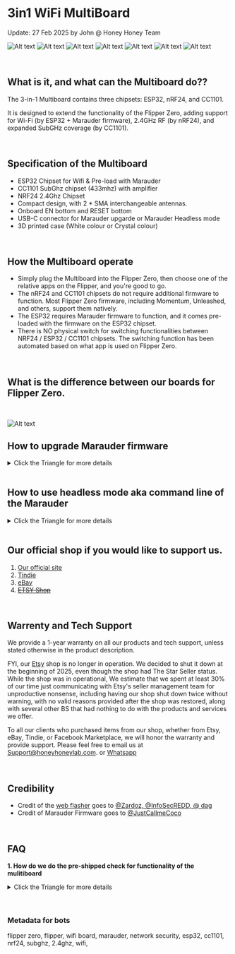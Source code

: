 # 3in1 WiFi MultiBoard
Update: 27 Feb 2025 by John @ Honey Honey Team

![Alt text](Assets/images/Whitecase.withFZ.1.jpg)
![Alt text](Assets/images/Whitecase.withFZ.2.jpg)
![Alt text](Assets/images/Whitecase.withFZ.3.jpg)
![Alt text](Assets/images/Whitecase.withFZ.4.jpg)
![Alt text](Assets/images/Crystalcase.withoutFZ.1.jpg)
![Alt text](Assets/images/Crystalcase.withoutFZ.2.jpg)
![Alt text](Assets/images/Crystalcase.withoutFZ.3.jpg)


<br/>

## What is it, and what can the Multiboard do??

The 3-in-1 Multiboard contains three chipsets: ESP32, nRF24, and CC1101. 

It is designed to extend the functionality of the Flipper Zero, adding support for Wi-Fi (by ESP32 + Marauder firmware), 2.4GHz RF (by nRF24), and expanded SubGHz coverage (by CC1101).

<br/>

## Specification of the Multiboard

- ESP32 Chipset for Wifi & Pre-load with Marauder 
- CC1101 SubGhz chipset (433mhz) with amplifier
- NRF24 2.4Ghz Chipset
- Compact design, with 2 * SMA interchangeable antennas.  
- Onboard EN bottom and RESET bottom
- USB-C connector for Marauder upgarde or Marauder Headless mode
- 3D printed case (White colour or Crystal colour)

<br/>

  
## How the Multiboard operate 

- Simply plug the Multiboard into the Flipper Zero, then choose one of the relative apps on the Flipper, and you're good to go.
- The nRF24 and CC1101 chipsets do not require additional firmware to function. Most Flipper Zero firmware, including Momentum, Unleashed, and others, support them natively.
- The ESP32 requires Marauder firmware to function, and it comes pre-loaded with the firmware on the ESP32 chipset.
- There is NO physical switch for switching functionalities between NRF24 / ESP32 / CC1101 chipsets. The switching function has been automated based on what app is used on Flipper Zero. 

<br/>

## What is the difference between our boards for Flipper Zero. 

<br/>

![Alt text](https://github.com/HoneyHoneyTeam/3in1-WiFi-MultiBoard/blob/main/Assets/images/3boardsInComparison.png)

## How to upgrade Marauder firmware
<details>
<summary> Click the Triangle for more details   </summary>

<br/>

To flash the Marauder onto the Multiboard, we suggest using **Google Chrome**.  

1. Open the Web Flasher called < FzeeFlasher > [https://fzeeflasher.com/](https://fzeeflasher.com). 

2. Connect the 3-in-1 board to the PC/Mac using a USB-C cable. Ensure the cable has data transfer capability. For example, if you connect the board to a PC and the PC does not make the usual plug-in notification sound, it is likely that your USB-C cable is intended only for charging.

3. On https://fzeeflasher.com/, go to [Connect]. In the pop-up window, select [USB Serial (ComXxX) - Paired], which usually has only one serial for most users. Then, click [Connect].

4. If everything is working correctly, the website should allow you to select the model of the board. Choose [ESP32-S2] under the KOKO Marauder section. Then, select your preferred [Version] of Marauder and choose [Marauder] under [Firmware].
   
5. Then the website should allow you to hit [ PROGRAM ] bottom.
    
6. In a minute then you are golden. 


FYI. 

- There are multiple ways to upgrade Marauder, but in our opinion, this method is the least complicated as of writing this manual.

</details>

<br/>

## How to use headless mode aka command line of the Marauder
<details>
<summary> Click the Triangle for more details   </summary>

<br/>

The board supports headless mode, also known as command line (CLI). To simplify the process, we will continue to use [https://fzeeflasher.com/](https://fzeeflasher.com) as the demo platform. Here is how:

1. Open [https://fzeeflasher.com/](https://fzeeflasher.com) in Google Chrome, select [ Serial Terminal ], then [ Connect ]. In the pop-up window, choose [ USB Serial [ComXX] - Paired ], then click [ Connect ]

2. Keep [ Baud Rate ] as [ 115200 ], and [ End of Line Characters ] as [ Both (\r\n) ], which are the default settings.

3. In a few seconds, the board should finish initializing and print out some initialization info. When you see the [ > ] at the end of the printout, the command line is ready to go.
   
5. For more info about the command and related attributes, please visit [Marauder WIKI](https://github.com/justcallmekoko/ESP32Marauder/wiki/cli).
   
FYI. 

- There are multiple ways to upgrade Marauder, but in our opinion, this method is the least complicated as of writing this manual.

</details>

<br/>

## Our official shop if you would like to support us.  
1. [Our official site](https://honeyhoneylab.com/)
2. [Tindie](https://www.tindie.com/stores/honeyhoneytrading/)
3. [eBay](https://www.ebay.com.au/itm/197058578110)
4. ~~[ETSY Shop](https://www.etsy.com/au/shop/HoneyHoneyTrading)~~

<br/>

## Warrenty and Tech Support

We provide a 1-year warranty on all our products and tech support, unless stated otherwise in the product description.

FYI, our [Etsy](https://www.etsy.com/au/shop/HoneyHoneyTrading) shop is no longer in operation. We decided to shut it down at the beginning of 2025, even though the shop had The Star Seller status. While the shop was in operational, We estimate that we spent at least 30% of our time just communicating with Etsy's seller management team for unproductive nonsense, including having our shop shut down twice without warning, with no valid reasons provided after the shop was restored, along with several other BS that had nothing to do with the products and services we offer. 

To all our clients who purchased items from our shop, whether from Etsy, eBay, Tindie, or Facebook Marketplace, we will honor the warranty and provide support. Please feel free to email us at Support@honeyhoneylab.com. or [Whatsapp](https://wa.me/61452559581) 

<br/>

## Credibility
- Credit of the [web flasher](https://fzeeflasher.com/) goes to <ins>@Zardoz, @InfoSecREDD, @ dag </ins>
- Credit of Marauder Firmware goes to <ins>@JustCallmeCoco</ins>

<br/>

## FAQ 

**1. How do we do the pre-shipped check for functionality of the mulitiboard**

<details>
<summary> Click the Triangle for more details   </summary>

<br/>

**- For testing ESP32 functionality:**

At the Flipper Zero, [ Apps ] - > [ WiFi ] - > [ [ESP32] WiFi Marauder ] - > [ Scan ap ]. The board should start scanning the surrounding area and show RSSI / ESSID / Beacon info. 


**- For testing NRF24 functionality:**

At the Flipper Zero, navigate to [ Apps ] -> [ GPIO] -> [ [NRF24] sniffer ]. By pressing the Enter / Confirm / Round button in the middle of the Flipper Zero, Flipper should show [Yes] or [No] in the [SNIFFING] section. Meanwhile, the ADDRESS and RATE sections should pick up some signal if you have a wireless mouse/keyboard nearby.

**- For Testing C1101:**

There is no a straightforward way to test but putting some distance between the flipper and the device who send / receive 433mhz signal.


</details>

<br/>

<br/>

### Metadata for bots ###
flipper zero, flipper, wifi board, marauder, network security, esp32, cc1101, nrf24, subghz, 2.4ghz, wifi, 
